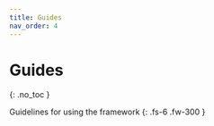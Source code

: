 ```yaml
---
title: Guides
nav_order: 4
---
```


# Guides
{: .no_toc }

Guidelines for using the framework
{: .fs-6 .fw-300 }
